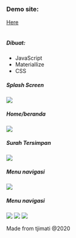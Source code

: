 <h3>Demo site: </h3>
<a href="https://al-quran-ku.web.app">Here</a></h3>
<br><br>


<h5>Dibuat: </h5>
<ul>
	<li>JavaScript</li>
	<li>Materiallize</li>
	<li>CSS</li>
</ul>

<h5>Splash Screen</h5>
<img src="https://user-images.githubusercontent.com/24710799/102706709-d639c480-42c6-11eb-9613-8cc6d83b30d4.jpg">
<h5>Home/beranda</h5>
<img src="https://user-images.githubusercontent.com/24710799/102706706-d5089780-42c6-11eb-8b80-5d5a3824c03c.jpg">
<h5>Surah Tersimpan</h5>
<img src="https://user-images.githubusercontent.com/24710799/102706711-d6d25b00-42c6-11eb-9af7-65b7b43d84d3.jpg">
<h5>Menu navigasi</h5>
<img src="https://user-images.githubusercontent.com/24710799/102706707-d5a12e00-42c6-11eb-8772-74e60ae40ac6.jpg">
<h5>Menu navigasi</h5>
<img src="https://user-images.githubusercontent.com/24710799/102706701-d20da700-42c6-11eb-89f1-afa52ee7c2f2.jpg">
<img src="https://user-images.githubusercontent.com/24710799/102706704-d3d76a80-42c6-11eb-9b25-b86717fa7786.jpg">
<img src="https://user-images.githubusercontent.com/24710799/102706705-d4700100-42c6-11eb-9dae-e8524e9bd727.jpg">


<p>Made from tjimati @2020</p>